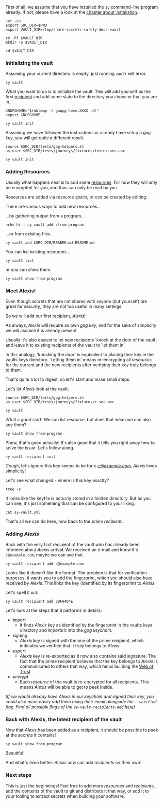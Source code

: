 First of all, we assume that you have installed the `sy` command-line program already.
If not, please have a look at the [chapter about installation][install].

[install]: installation.html

```bash,use=sy-in-path,prepare=vault-dir,hide
set -eu
export SRC_DIR=$PWD
export VAULT_DIR=/tmp/share-secrets-safely-docs-vault
```
```bash,use=vault-dir,hide,exec
rm -Rf $VAULT_DIR
mkdir -p $VAULT_DIR
```
```bash,use=vault-dir,prepare=in-vault-dir,hide
cd $VAULT_DIR
```

### Initializing the vault

Assuming your current directory is empty, just running `vault` will error.

```bash,use=in-vault-dir,exec=1
sy vault
```

What you want to do is to initialize the vault. This will add yourself as the first
[recipient][recipients] and add some state to the directory you chose or that you are in.

[recipients]: vault/about.html#about-recipients

```bash,use=in-vault-dir,prepare=as-nobody,hide
GNUPGHOME="$(mktemp -t gnupg-home.XXXX -d)"
export GNUPGHOME
```

```bash,use=as-nobody,exec=1
sy vault init
```

Assuming we have followed the instructions or already have setup a *gpg key*, you will
get quite a different result.

```bash,use=in-vault-dir,prepare=as-tester,hide
source $SRC_DIR/tests/gpg-helpers.sh
as_user $SRC_DIR/tests/journeys/fixtures/tester.sec.asc
```

```bash,use=as-tester,exec
sy vault init
```

### Adding Resources

Usually what happens next is to add some [resources][resource]. For now they will
only be encrypted for you, and thus can only be read by you.

Resources are added via resource *specs*, or can be created by editing.

There are various ways to add new resources...

...by gathering output from a program...

```bash,use=as-tester,exec
echo hi | sy vault add :from-program
```

...or from existing files.

```bash,use=as-tester,exec
sy vault add $SRC_DIR/README.md:README.md
```

You can *list* existing resources...
```bash,use=as-tester,exec
sy vault list
```

or you can *show* them.
```bash,use=as-tester,exec
sy vault show from-program
```

[resource]: vault/about.html#about-resources

### Meet Alexis!

Even though secrets that are not shared with anyone (but yourself) are great for
security, they are not too useful in many settings.

So we will add our first recipient, *Alexis*!

As always, *Alexis* will require an own *gpg key*, and for the sake of simplicity
we will assume it is already present.

Usually it's also easiest to let new recipients 'knock at the door of the vault',
and leave it to existing recipients of the vault to 'let them in'.

In this analogy, 'knocking the door' is equivalent to placing their key in the vaults
keys directory. 'Letting them in' means re-encrypting all *resources* for the
current and the new recipients after verifying their key truly belongs to them.

That's quite a lot to digest, so let's start and make small steps.

Let's let *Alexis* look at the vault:

```bash,use=in-vault-dir,prepare=as-alexis,hide
source $SRC_DIR/tests/gpg-helpers.sh
as_user $SRC_DIR/tests/journeys/fixtures/c.sec.asc
```

```bash,use=as-alexis,exec
sy vault
```

What a good start! We can list resource, but does that mean we can also see them?

```bash,use=as-alexis,exec=1
sy vault show from-program
```

Phew, that's good actually! It's also good that it tells you right away how to
solve the issue. Let's follow along.

```bash,use=as-alexis,exec
sy vault recipient init
```

*Cough*, let's ignore this key seems to be for *c <c@example.com>*, *Alexis* loves
simplicity!

Let's see what changed - where is this key exactly?

```bash,use=as-alexis,exec
tree -a
```

It looks like the keyfile is actually stored in a hidden directory. But as you can see,
it's just something that can be configured to your liking.

```bash,use=as-alexis,exec
cat sy-vault.yml
```

That's all we can do here, now back to the *prime recipient*.

### Adding *Alexis*

Back with the very first recipient of the vault who has already been informed
about *Alexis* arrival. We received an e-mail and know it's `c@example.com`,
maybe we can use that.

```bash,use=as-tester,exec=1
sy vault recipient add c@example.com
```

Looks like it doesn't like the format. The problem is that for verification purposes,
it wants you to add the fingerprint, which you should also have received by *Alexis*.
This links the key (identified by its fingerprint) to *Alexis*.

Let's spell it out:

```bash,use=as-tester,exec=0
sy vault recipient add 2DF04D4E
```

Let's look at the steps that it performs in details:

 * *import*
   * it finds *Alexis* key as identified by the fingerprint in the vaults keys
     directory and *imports* it into the *gpg keychain*.
 * *signing*
   * *Alexis* key is signed with the one of the prime recipient, which indicates
     we verified that it truly belongs to *Alexis*.
 * *export*
   * *Alexis* key is re-exported as it now also contains said signature. The fact
     that the prime recipient believes that the key belongs to *Alexis* is communicated
     to others that way, which helps building the [Web of Trust][wot].
 * *encrypt*
   * Each *resource* of the vault is re-encrypted for all recipients. This means
     *Alexis* will be able to get to peek inside.

*(If we would already have *Alexis* in our keychain and signed their key, you
  could also more easily add them using their email alongside the `--verified`
  flag.
  Find all possible flags of the `sy-vault-recipients-add` [here][svra])*

[svra]: vault/recipients/add.html
[wot]: https://www.gnupg.org/gph/en/manual/x547.html

### Back with Alexis, the latest recipient of the vault

Now that *Alexis* has been added as a recipient, it should be possible to peek
at the secrets it contains!

```bash,use=as-alexis,exec
sy vault show from-program
```

Beautiful!

And what's even better: *Alexis* now can add *recipients* on their own!

### Next steps

This is just the beginnings! Feel free to add more *resources* and *recipients*, add
the contents of the vault to git and distribute it that way, or add it to your tooling
to extract secrets when building your software.
